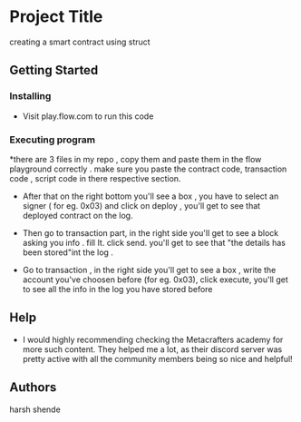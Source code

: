 # Project Title

creating a smart contract using struct 

## Getting Started

### Installing

* Visit play.flow.com to run this code

### Executing program

*there are 3 files in my repo , copy them and paste them in the flow playground correctly . make sure you paste the contract code, transaction code , script code in there respective section.

* After that on the right bottom you'll see a box , you have to select an signer ( for eg. 0x03) and click on deploy , you'll get to see that deployed contract on the log.

* Then go to transaction part, in the right side you'll get to see a block asking you info . fill It. click send. you'll get to see that "the details has been stored"int the log .

* Go to transaction , in the right side you'll get to see a box , write the account you've choosen before (for eg. 0x03), click execute, you'll get to see all the info in the log you have stored before

## Help
* I would highly recommending checking the Metacrafters academy for more such content. They helped me a lot, as their discord server was pretty active with all the community members being so nice and helpful!

## Authors 
harsh shende

